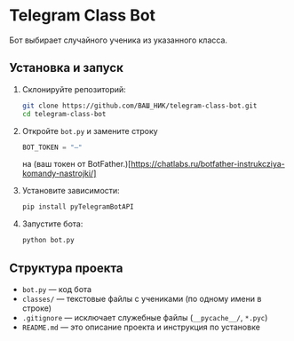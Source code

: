 # Telegram Class Bot

Бот выбирает случайного ученика из указанного класса.

## Установка и запуск

1. Склонируйте репозиторий:
   ```bash
   git clone https://github.com/ВАШ_НИК/telegram-class-bot.git
   cd telegram-class-bot
   ```
2. Откройте `bot.py` и замените строку
   ```python
   BOT_TOKEN = "—"
   ```
   на (ваш токен от BotFather.)[https://chatlabs.ru/botfather-instrukcziya-komandy-nastrojki/]

3. Установите зависимости:
   ```bash
   pip install pyTelegramBotAPI
   ```

4. Запустите бота:
   ```bash
   python bot.py
   ```

## Структура проекта

- `bot.py` — код бота  
- `classes/` — текстовые файлы с учениками (по одному имени в строке)  
- `.gitignore` — исключает служебные файлы (`__pycache__/`, `*.pyc`)  
- `README.md` — это описание проекта и инструкция по установке  
